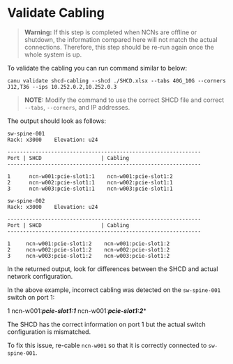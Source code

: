 # Validate Cabling

> **Warning:**  If this step is completed when NCNs are offline or shutdown, the information compared here will not match the actual connections. Therefore, this step should be re-run again once the whole system is up.

To validate the cabling you can run command similar to below:

```
canu validate shcd-cabling --shcd ./SHCD.xlsx --tabs 40G_10G --corners J12,T36 --ips 10.252.0.2,10.252.0.3
```

> **NOTE:** Modify the command to use the correct SHCD file and correct `--tabs`, `--corners`, and IP addresses.

The output should look as follows:

```text
sw-spine-001
Rack: x3000    Elevation: u24

--------------------------------------------------------------
Port | SHCD                   | Cabling
--------------------------------------------------------------

1      ncn-w001:pcie-slot1:1    ncn-w001:pcie-slot1:2
2      ncn-w002:pcie-slot1:1    ncn-w002:pcie-slot1:1
3      ncn-w003:pcie-slot1:1    ncn-w003:pcie-slot1:1

sw-spine-002
Rack: x3000    Elevation: u24

--------------------------------------------------------------
Port | SHCD                   | Cabling
--------------------------------------------------------------

1     ncn-w001:pcie-slot1:2    ncn-w001:pcie-slot1:2
2     ncn-w002:pcie-slot1:2    ncn-w002:pcie-slot1:2
3     ncn-w003:pcie-slot1:2    ncn-w003:pcie-slot1:2
```

In the returned output, look for differences between the SHCD and actual network configuration.

In the above example, incorrect cabling was detected on the `sw-spine-001` switch on port 1:

1      ncn-w001:***pcie-slot1:1***    ncn-w001:***pcie-slot1:2****

The SHCD has the correct information on port 1 but the actual switch configuration is mismatched.

To fix this issue, re-cable `ncn-w001` so that it is correctly connected to `sw-spine-001`.

